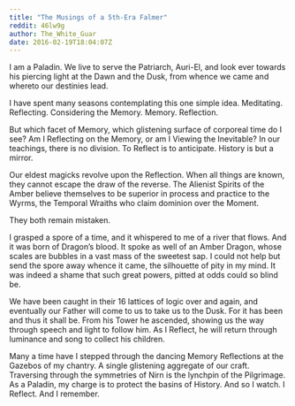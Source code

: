 ```yaml
---
title: "The Musings of a 5th-Era Falmer"
reddit: 46lw9g
author: The_White_Guar
date: 2016-02-19T18:04:07Z
---
```


I am a Paladin. We live to serve the Patriarch, Auri-El, and look ever towards his piercing light at the Dawn and the Dusk, from whence we came and whereto our destinies lead.

I have spent many seasons contemplating this one simple idea. Meditating. Reflecting. Considering the Memory.
Memory. Reflection.

But which facet of Memory, which glistening surface of corporeal time do I see? Am I Reflecting on the Memory, or am I Viewing the Inevitable? 
In our teachings, there is no division. To Reflect is to anticipate. History is but a mirror. 

Our eldest magicks revolve upon the Reflection. When all things are known, they cannot escape the draw of the reverse. 
The Alienist Spirits of the Amber believe themselves to be superior in process and practice to the Wyrms, the Temporal Wraiths who claim dominion over the Moment.

They both remain mistaken.

I grasped a spore of a time, and it whispered to me of a river that flows. And it was born of Dragon’s blood. It spoke as well of an Amber Dragon, whose scales are bubbles in a vast mass of the sweetest sap.
I could not help but send the spore away whence it came, the silhouette of pity in my mind. It was indeed a shame that such great powers, pitted at odds could so blind be.

We have been caught in their 16 lattices of logic over and again, and eventually our Father will come to us to take us to the Dusk. For it has been and thus it shall be. From his Tower he ascended, showing us the way through speech and light to follow him. As I Reflect, he will return through luminance and song to collect his children.

Many a time have I stepped through the dancing Memory Reflections at the Gazebos of my chantry. A single glistening aggregate of our craft. Traversing through the symmetries of Nirn is the lynchpin of the Pilgrimage. As a Paladin, my charge is to protect the basins of History. 
And so I watch. I Reflect. And I remember.
